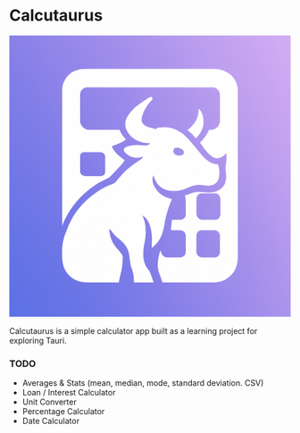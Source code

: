 # Calcutaurus

![Calcutaurus logo](/public/Calcutaurus_logo.png)

Calcutaurus is a simple calculator app built as a learning project for exploring Tauri.

### TODO

- Averages & Stats (mean, median, mode, standard deviation. CSV)
- Loan / Interest Calculator
- Unit Converter
- Percentage Calculator
- Date Calculator